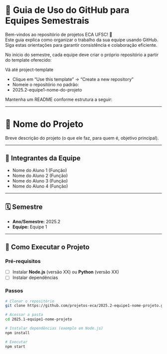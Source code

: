 # 📘 Guia de Uso do GitHub para Equipes Semestrais

Bem-vindos ao repositório de projetos ECA UFSC! 🎉  
Este guia explica como organizar o trabalho da sua equipe usando GitHub. Siga estas orientações para garantir consistência e colaboração eficiente.  

No início do semestre, cada equipe deve criar o próprio repositório a partir do template oferecido: 

Vá até project-template
- Clique em “Use this template” → “Create a new repository”
- Nomeie o repositório no padrão:
- 2025.2-equipe1-nome-do-projeto

Mantenha um README conforme estrutura a seguir:

---

# 📌 Nome do Projeto

Breve descrição do projeto (o que ele faz, para quem é, objetivo principal).

---

## 👥 Integrantes da Equipe
- Nome do Aluno 1 (Função)  
- Nome do Aluno 2 (Função)  
- Nome do Aluno 3 (Função)  
- Nome do Aluno 4 (Função)  

---

## 🗓 Semestre
- **Ano/Semestre:** 2025.2  
- **Equipe:** Equipe 1  

---

## 🚀 Como Executar o Projeto

### Pré-requisitos
- [ ] Instalar **Node.js** (versão XX) ou **Python** (versão XX)  
- [ ] Instalar dependências  

### Passos
```bash
# Clonar o repositório
git clone https://github.com/projetos-eca/2025.2-equipe1-nome-projeto.git

# Acessar a pasta
cd 2025.1-equipe1-nome-projeto

# Instalar dependências (exemplo em Node.js)
npm install

# Executar
npm start
